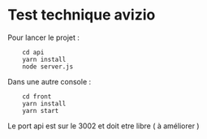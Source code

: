 # Test technique avizio

Pour lancer le projet : 

```
    cd api
    yarn install
    node server.js
```

Dans une autre console : 

```
    cd front
    yarn install
    yarn start
```

Le port api est sur le 3002 et doit etre libre ( à améliorer )


